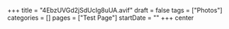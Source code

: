 +++
title = "4EbzUVGd2jSdUcIg8uUA.avif"
draft = false
tags = ["Photos"]
categories = []
pages = ["Test Page"]
startDate = ""
+++
center
